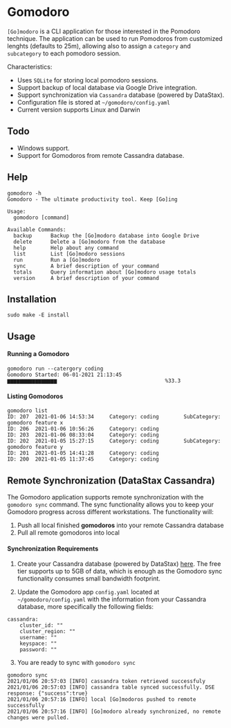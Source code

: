 # Gomodoro

`[Go]modoro` is a CLI application for those interested in the Pomodoro technique. The application can be used to run Pomodoros from customized lenghts (defaults to 25m), allowing also to assign a `category` and `subcategory` to each pomodoro session.

Characteristics:
* Uses `SQLite` for storing local pomodoro sessions.
* Support backup of local database via Google Drive integration.
* Support synchronization via `Cassandra` database (powered by DataStax).
* Configuration file is stored at `~/gomodoro/config.yaml`
* Current version supports Linux and Darwin

## Todo
* Windows support.
* Support for Gomodoros from remote Cassandra database.

## Help

```
gomodoro -h
Gomodoro - The ultimate productivity tool. Keep [Go]ing

Usage:
  gomodoro [command]

Available Commands:
  backup      Backup the [Go]modoro database into Google Drive
  delete      Delete a [Go]modoro from the database
  help        Help about any command
  list        List [Go]modoro sessions
  run         Run a [Go]modoro
  sync        A brief description of your command
  totals      Query information about [Go]modoro usage totals
  version     A brief description of your command
```

## Installation

```
sudo make -E install
```

## Usage

#### Running a Gomodoro

```
gomodoro run --catergory coding
Gomodoro Started: 06-01-2021 21:13:45
▆▆▆▆▆▆▆▆▆▆▆▆▆▆▆▆                                   %33.3
```

#### Listing Gomodoros

```
gomodoro list
ID: 207  2021-01-06 14:53:34     Category: coding        SubCategory: gomodoro feature x
ID: 206  2021-01-06 10:56:26     Category: coding
ID: 203  2021-01-06 08:33:04     Category: coding
ID: 202  2021-01-05 15:27:15     Category: coding        SubCategory: gomodoro feature y
ID: 201  2021-01-05 14:41:28     Category: coding
ID: 200  2021-01-05 11:37:45     Category: coding
```

## Remote Synchronization (DataStax Cassandra)

The Gomodoro application supports remote synchronization with the `gomodoro sync` command. The sync functionality allows you to keep your Gomodoro progress across different workstations. The functionality will:

1. Push all local finished **gomodoros** into your remote Cassandra database
2. Pull all remote gomodoros into local

#### Synchronization Requirements

1. Create your Cassandra database (powered by DataStax) [here](https://astra.datastax.com/register). The free tier supports up to 5GB of data, which is enough as the Gomodoro sync functionality consumes small bandwidth footprint.

2. Update the Gomodoro app `config.yaml` located at `~/gomodoro/config.yaml` with the information from your Cassandra database, more specifically the following fields:

```
cassandra:
    cluster_id: ""
    cluster_region: ""
    username: ""
    keyspace: ""
    password: ""
```

3.  You are ready to sync with `gomodoro sync`
```
gomodoro sync
2021/01/06 20:57:03 [INFO] cassandra token retrieved successfuly
2021/01/06 20:57:03 [INFO] cassandra table synced successfully. DSE response: {"success":true}
2021/01/06 20:57:16 [INFO] local [Go]modoros pushed to remote successfully
2021/01/06 20:57:16 [INFO] [Go]modoro already synchronized, no remote changes were pulled.

```